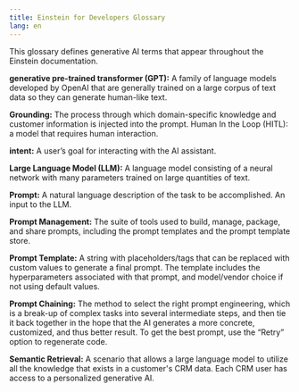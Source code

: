 ```yaml
---
title: Einstein for Developers Glossary
lang: en
---
```


This glossary defines generative AI terms that appear throughout the Einstein documentation.

**generative pre-trained transformer (GPT):** A family of language models developed by OpenAI that are generally trained on a large corpus of text data so they can generate human-like text.

**Grounding:** The process through which domain-specific knowledge and customer information is injected into the prompt.
Human In the Loop (HITL): a model that requires human interaction.

**intent:** A user’s goal for interacting with the AI assistant.

**Large Language Model (LLM):** A language model consisting of a neural network with many parameters trained on large quantities of text.

**Prompt:** A natural language description of the task to be accomplished. An input to the LLM.

**Prompt Management:** The suite of tools used to build, manage, package, and share prompts, including the prompt templates and the prompt template store.

**Prompt Template:** A string with placeholders/tags that can be replaced with custom values to generate a final prompt. The template includes the hyperparameters associated with that prompt, and model/vendor choice if not using default values.

**Prompt Chaining:** The method to select the right prompt engineering, which is a break-up of complex tasks into several intermediate steps, and then tie it back together in the hope that the AI generates a more concrete, customized, and thus better result. To get the best prompt, use the “Retry” option to regenerate code.

**Semantic Retrieval:** A scenario that allows a large language model to utilize all the knowledge that exists in a customer's CRM data. Each CRM user has access to a personalized generative AI.
